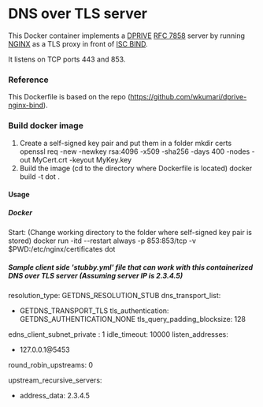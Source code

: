 # DNS over TLS server



This Docker container implements a [DPRIVE](https://datatracker.ietf.org/wg/dprive/documents/) [RFC 7858](https://datatracker.ietf.org/doc/rfc7858/) server by running [NGINX](nginx.org) as a TLS proxy in front of [ISC BIND](https://www.isc.org/downloads/bind/).

It listens on TCP ports 443 and 853. 

### Reference
This Dockerfile is based on the repo (https://github.com/wkumari/dprive-nginx-bind).



### Build docker image
1. Create a self-signed key pair and put them in a folder
	mkdir certs
	openssl req -new -newkey rsa:4096 -x509 -sha256 -days 400 -nodes -out MyCert.crt -keyout MyKey.key 
2. Build the image
	(cd to the directory where Dockerfile is located)
	docker build -t dot .


#### Usage
##### Docker
Start:
    (Change working directory to the folder where self-signed key pair is stored)
    docker run -itd --restart always -p 853:853/tcp -v $PWD:/etc/nginx/certificates dot
   
##### Sample client side 'stubby.yml' file that can work with this containerized DNS over TLS server (Assuming server IP is 2.3.4.5)
resolution_type: GETDNS_RESOLUTION_STUB
dns_transport_list:
  - GETDNS_TRANSPORT_TLS
tls_authentication: GETDNS_AUTHENTICATION_NONE
tls_query_padding_blocksize: 128

edns_client_subnet_private : 1
idle_timeout: 10000
listen_addresses:
  - 127.0.0.1@5453

round_robin_upstreams: 0

upstream_recursive_servers:
  - address_data: 2.3.4.5
 
